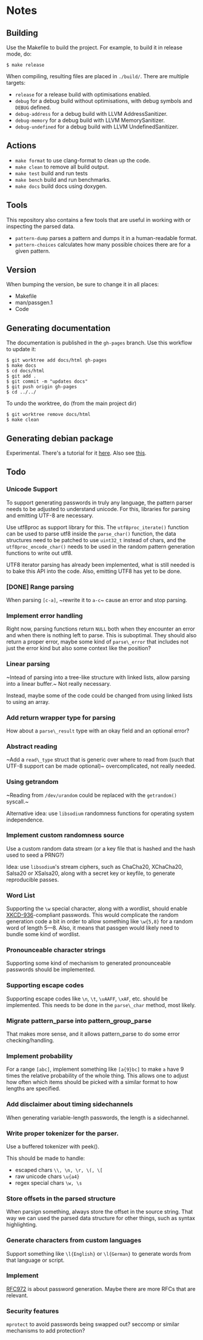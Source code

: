 # Notes

## Building

Use the Makefile to build the project. For example, to build it in release mode, do:

    $ make release

When compiling, resulting files are placed in `./build/`. There are multiple targets:

* `release` for a release build with optimisations enabled.
* `debug` for a debug build without optimisations, with debug symbols and `DEBUG` defined.
* `debug-address` for a debug build with LLVM AddressSanitizer.
* `debug-memory` for a debug build with LLVM MemorySanitizer.
* `debug-undefined` for a debug build with LLVM UndefinedSanitizer.

## Actions

* `make format` to use clang-format to clean up the code.
* `make clean` to remove all build output.
* `make test` build and run tests
* `make bench` build and run benchmarks.
* `make docs` build docs using doxygen.

## Tools

This repository also contains a few tools that are useful in working with or inspecting the parsed data.

* `pattern-dump` parses a pattern and dumps it in a human-readable format.
* `pattern-choices` calculates how many possible choices there are for a given pattern.

## Version

When bumping the version, be sure to change it in all places:

* Makefile
* man/passgen.1
* Code

## Generating documentation

The documentation is published in the `gh-pages` branch. Use this workflow to
update it:

    $ git worktree add docs/html gh-pages
    $ make docs
    $ cd docs/html
    $ git add .
    $ git commit -m "updates docs"
    $ git push origin gh-pages
    $ cd ../../

To undo the worktree, do (from the main project dir)

    $ git worktree remove docs/html
    $ make clean

## Generating debian package

Experimental. There's a tutorial for it [here](http://www.tldp.org/HOWTO/html_single/Debian-Binary-Package-Building-HOWTO/). Also see [this](https://www.debian.org/doc/debian-policy/ch-source.html#debian-changelog-debian-changelog).

## Todo

### Unicode Support

To support generating passwords in truly any language, the pattern parser needs
to be adjusted to understand unicode. For this, libraries for parsing and
emitting UTF-8 are necessary.

Use utf8proc as support library for this. The `utf8proc_iterate()` function can
be used to parse utf8 inside the `parse_char()` function, the data structures
need to be patched to use `uint32_t` instead of chars, and the
`utf8proc_encode_char()` needs to be used in the random pattern generation
functions to write out utf8.

UTF8 iterator parsing has already been implemented, what is still needed is to
bake this API into the code. Also, emitting UTF8 has yet to be done.

### [DONE] Range parsing

When parsing `[c-a]`, ~rewrite it to `a-c`~ cause an error and stop parsing.

### Implement error handling

Right now, parsing functions return `NULL` both when they encounter an error
and when there is nothing left to parse. This is suboptimal. They should also
return a proper error, maybe some kind of `parse\_error` that includes not just
the error kind but also some context like the position?

### Linear parsing

~Intead of parsing into a tree-like structure with linked lists, allow
parsing into a linear buffer.~ Not really necessary.

Instead, maybe some of the code could be changed from using linked lists to
using an array.

### Add return wrapper type for parsing

How about a `parse\_result` type with an okay field and an optional error?

### Abstract reading

~Add a `read\_type` struct that is generic over where to read from (such that
UTF-8 support can be made optional)~ overcomplicated, not really needed.

### Using getrandom

~Reading from `/dev/urandom` could be replaced with the `getrandom()`
syscall.~

Alternative idea: use `libsodium` randomness functions for operating system
independence.

### Implement custom randomness source

Use a custom random data stream (or a key file that is hashed and the hash used
to seed a PRNG?)

Idea: use `libsodium`'s stream ciphers, such as ChaCha20, XChaCha20, Salsa20 or
XSalsa20, along with a secret key or keyfile, to generate reproducible passes.

### Word List

Supporting the `\w` special character, along with a wordlist, should enable
[XKCD-936](https://www.xkcd.com/936/)-compliant passwords. This would
complicate the random generation code a bit in order to allow something like
`\w{5,8}` for a random word of length 5—8. Also, it means that passgen would
likely need to bundle some kind of wordlist.

### Pronounceable character strings

Supporting some kind of mechanism to generated pronounceable passwords should
be implemented.

### Supporting escape codes

Supporting escape codes like `\n`, `\t`, `\uAAFF`, `\xAF`, etc. should be
implemented. This needs to be done in the `parse\_char` method, most likely.

### Migrate pattern\_parse into pattern\_group\_parse

That makes more sense, and it allows pattern\_parse to do some error
checking/handling.

### Implement probability

For a range `[abc]`, implement something like `[a{9}bc]` to make `a` have 9
times the relative probability of the whole thing. This allows one to adjust
how often which items should be picked with a similar format to how lengths are
specified.

### Add disclaimer about timing sidechannels

When generating variable-length passwords, the length is a sidechannel.

### Write proper tokenizer for the parser.

Use a buffered tokenizer with peek().

This should be made to handle:

- escaped chars `\\, \n, \r, \(, \[`
- raw unicode chars `\u{a4}`
- regex special chars `\w, \s`

### Store offsets in the parsed structure

When parsign something, always store the offset in the source string.  That way
we can used the parsed data structure for other things, such as syntax
highlighting.

### Generate characters from custom languages

Support something like `\l{English}` or `\l{German}` to generate words from
that language or script.

### Implement 

[RFC972](https://tools.ietf.org/html/rfc972) is about password generation.
Maybe there are more RFCs that are relevant.

### Security features

`mprotect` to avoid passwords being swapped out? seccomp or similar mechanisms
to add protection?
